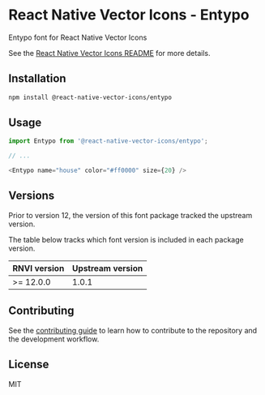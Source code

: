 # React Native Vector Icons - Entypo

Entypo font for React Native Vector Icons

See the [React Native Vector Icons README](../../README.md) for more details.

## Installation

```sh
npm install @react-native-vector-icons/entypo
```

## Usage

```js
import Entypo from '@react-native-vector-icons/entypo';

// ...

<Entypo name="house" color="#ff0000" size={20} />
```


## Versions

Prior to version 12, the version of this font package tracked the upstream version.

The table below tracks which font version is included in each package version.

| RNVI version | Upstream version |
| ------------ | ---------------- |
| &gt;= 12.0.0 | 1.0.1 |

## Contributing

See the [contributing guide](../../CONTRIBUTING.md) to learn how to contribute to the repository and the development workflow.

## License

MIT
